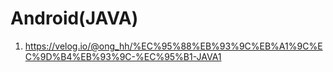# Android(JAVA)
1. https://velog.io/@ong_hh/%EC%95%88%EB%93%9C%EB%A1%9C%EC%9D%B4%EB%93%9C-%EC%95%B1-JAVA1
